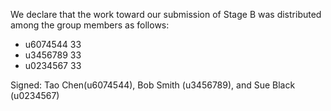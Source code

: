 We declare that the work toward our submission of Stage B was distributed among the group members as follows:

* u6074544 33
* u3456789 33
* u0234567 33

Signed: Tao Chen(u6074544), Bob Smith (u3456789), and Sue Black (u0234567)
